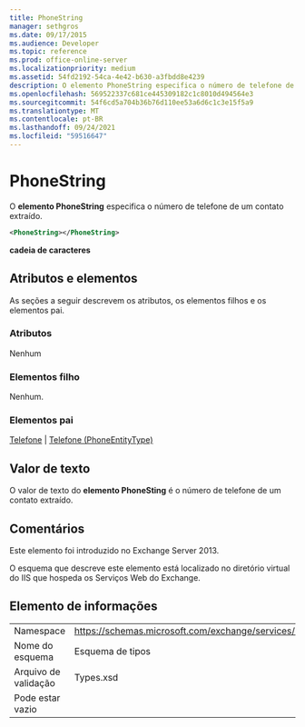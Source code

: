 ```yaml
---
title: PhoneString
manager: sethgros
ms.date: 09/17/2015
ms.audience: Developer
ms.topic: reference
ms.prod: office-online-server
ms.localizationpriority: medium
ms.assetid: 54fd2192-54ca-4e42-b630-a3fbdd8e4239
description: O elemento PhoneString especifica o número de telefone de um contato extraído.
ms.openlocfilehash: 569522337c681ce445309182c1c8010d494564e3
ms.sourcegitcommit: 54f6cd5a704b36b76d110ee53a6d6c1c3e15f5a9
ms.translationtype: MT
ms.contentlocale: pt-BR
ms.lasthandoff: 09/24/2021
ms.locfileid: "59516647"
---
```

# <a name="phonestring"></a>PhoneString

O **elemento PhoneString** especifica o número de telefone de um contato extraído. 
  
```XML
<PhoneString></PhoneString>
```

 **cadeia de caracteres**
## <a name="attributes-and-elements"></a>Atributos e elementos

As seções a seguir descrevem os atributos, os elementos filhos e os elementos pai.
  
### <a name="attributes"></a>Atributos

Nenhum
  
### <a name="child-elements"></a>Elementos filho

Nenhum.
  
### <a name="parent-elements"></a>Elementos pai

[Telefone](phone.md)  |  [Telefone (PhoneEntityType)](phone-phoneentitytype.md)
  
## <a name="text-value"></a>Valor de texto

O valor de texto do **elemento PhoneSting** é o número de telefone de um contato extraído. 
  
## <a name="remarks"></a>Comentários

Este elemento foi introduzido no Exchange Server 2013.
  
O esquema que descreve este elemento está localizado no diretório virtual do IIS que hospeda os Serviços Web do Exchange.
  
## <a name="element-information"></a>Elemento de informações

|||
|:-----|:-----|
|Namespace  <br/> |https://schemas.microsoft.com/exchange/services/2006/types  <br/> |
|Nome do esquema  <br/> |Esquema de tipos  <br/> |
|Arquivo de validação  <br/> |Types.xsd  <br/> |
|Pode estar vazio  <br/> ||
   


